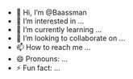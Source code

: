 - 👋 Hi, I’m @Baassman
- 👀 I’m interested in ...
- 🌱 I’m currently learning ...
- 💞️ I’m looking to collaborate on ...
- 📫 How to reach me ...
- 😄 Pronouns: ...
- ⚡ Fun fact: ...

<!---
Baassman/Baassman is a ✨ special ✨ repository because its `README.md` (this file) appears on your GitHub profile.
You can click the Preview link to take a look at your changes.
--->

